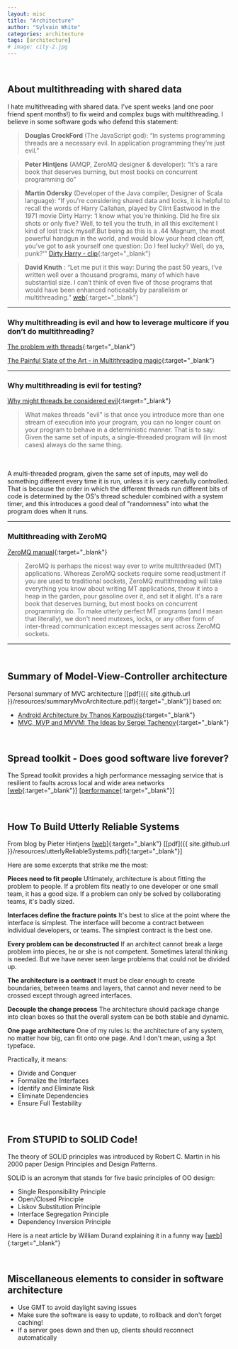 ```yaml
---
layout: misc
title: "Architecture"
author: "Sylvain White"
categories: architecture
tags: [architecture]
# image: city-2.jpg
---
```

<br/>

## About multithreading with shared data
 
I hate multithreading with shared data. I've spent weeks (and one poor friend spent months!) to fix weird and complex bugs with multithreading. I believe in some software gods who defend this statement: 

> **Douglas CrockFord** (The JavaScript god): “In systems programming threads are a necessary evil. In application programming they’re just evil.”

> **Peter Hintjens** (AMQP, ZeroMQ designer & developer): “It's a rare book that deserves burning, but most books on concurrent programming do”

> **Martin Odersky** (Developer of the Java compiler, Designer of Scala language): “If you're considering shared data and locks, it is helpful to recall the words of Harry Callahan, played by Clint Eastwood in the 1971 movie Dirty Harry: ‘I know what you're thinking. Did he fire six shots or only five? Well, to tell you the truth, in all this excitement I kind of lost track myself.But being as this is a .44 Magnum, the most powerful handgun in the world, and would blow your head clean off, you've got to ask yourself one question: Do I feel lucky? Well, do ya, punk?’” [Dirty Harry - clip](https://youtu.be/8Xjr2hnOHiM?t=93){:target="_blank"}

> **David Knuth** : “Let me put it this way: During the past 50 years, I’ve written well over a thousand programs, many of which have substantial size. I can’t think of even five of those programs that would have been enhanced noticeably by parallelism or multithreading.” [web](http://www.informit.com/articles/article.aspx?p=1193856){:target="_blank"}

------------------------------------------------------

### Why multithreading is evil and how to leverage multicore if you don’t do multithreading?

[The problem with threads](https://www2.eecs.berkeley.edu/Pubs/TechRpts/2006/EECS-2006-1.pdf){:target="_blank"}

[The Painful State of the Art - in Multithreading magic](http://zeromq.org/blog:multithreading-magic){:target="_blank"}

------------------------------------------------------

### Why multithreading is evil for testing?

[Why might threads be considered evil](http://stackoverflow.com/questions/1191553/why-might-threads-be-considered-evil){:target="_blank"}

> What makes threads "evil" is that once you introduce more than one stream of execution into your program, you can no longer count on your program to behave in a deterministic manner. That is to say: Given the same set of inputs, a single-threaded program will (in most cases) always do the same thing. 
<br> 
<br/> 
A multi-threaded program, given the same set of inputs, may well do something different every time it is run, unless it is very carefully controlled. That is because the order in which the different threads run different bits of code is determined by the OS's thread scheduler combined with a system timer, and this introduces a good deal of "randomness" into what the program does when it runs.

------------------------------------------------------

### Multithreading with ZeroMQ

[ZeroMQ manual](http://zeromq.org/intro:read-the-manual){:target="_blank"}

> ZeroMQ is perhaps the nicest way ever to write multithreaded (MT) applications. Whereas ZeroMQ sockets require some readjustment if you are used to traditional sockets, ZeroMQ multithreading will take everything you know about writing MT applications, throw it into a heap in the garden, pour gasoline over it, and set it alight. It's a rare book that deserves burning, but most books on concurrent programming do. To make utterly perfect MT programs (and I mean that literally), we don't need mutexes, locks, or any other form of inter-thread communication except messages sent across ZeroMQ sockets.

------------------------------------------------------

<br/>

## Summary of Model-View-Controller architecture

Personal summary of MVC architecture [[pdf]({{ site.github.url }}/resources/summaryMvcArchitecture.pdf){:target="_blank"}] based on:

* [Android Architecture by Thanos Karpouzis](https://android.jlelse.eu/android-architecture-2f12e1c7d4db){:target="_blank"}
* [MVC, MVP and MVVM: The Ideas by Sergei Tachenov](http://www.tachenov.name/2016/09/30/208/){:target="_blank"}

<br/>

## Spread toolkit - Does good software live forever?

The Spread toolkit provides a high performance messaging service that is resilient to faults across local and wide area networks [[web](http://www.spread.org/index.html){:target="_blank"}] [[performance](http://www.cnds.jhu.edu/pub/papers/cnds-2004-1.pdf){:target="_blank"}]

<br/>

## How To Build Utterly Reliable Systems

From blog by Pieter Hintjens [[web]](http://imatix.wikidot.com/articles:how-to-build-utterly-reliable-systems){:target="_blank"} [[pdf]({{ site.github.url }}/resources/utterlyReliableSystems.pdf){:target="_blank"}]

Here are some excerpts that strike me the most:

**Pieces need to fit people** Ultimately, architecture is about fitting the problem to people. If a problem fits neatly to one developer or one small team, it has a good size. If a problem can only be solved by collaborating teams, it's badly sized.

**Interfaces define the fracture points** It's best to slice at the point where the interface is simplest. The interface will become a contract between individual developers, or teams. The simplest contract is the best one.

**Every problem can be deconstructed** If an architect cannot break a large problem into pieces, he or she is not competent. Sometimes lateral thinking is needed. But we have never seen large problems that could not be divided up.

**The architecture is a contract** It must be clear enough to create boundaries, between teams and layers, that cannot and never need to be crossed except through agreed interfaces.

**Decouple the change process** The architecture should package change into clean boxes so that the overall system can be both stable and dynamic.

**One page architecture** One of my rules is: the architecture of any system, no matter how big, can fit onto one page. And I don't mean, using a 3pt typeface.

Practically, it means:

* Divide and Conquer
* Formalize the Interfaces
* Identify and Eliminate Risk
* Eliminate Dependencies
* Ensure Full Testability

<br/>

## From STUPID to SOLID Code!

The theory of SOLID principles was introduced by Robert C. Martin in his 2000 paper Design Principles and Design Patterns. 

SOLID is an acronym that stands for five basic principles of OO design:

* Single Responsibility Principle
* Open/Closed Principle
* Liskov Substitution Principle
* Interface Segregation Principle
* Dependency Inversion Principle

Here is a neat article by William Durand explaining it in a funny way [[web]](https://williamdurand.fr/2013/07/30/from-stupid-to-solid-code/){:target="_blank"}

<br/>

## Miscellaneous elements to consider in software architecture

* Use GMT to avoid daylight saving issues
* Make sure the software is easy to update, to rollback and don't forget caching!
* If a server goes down and then up, clients should reconnect automatically